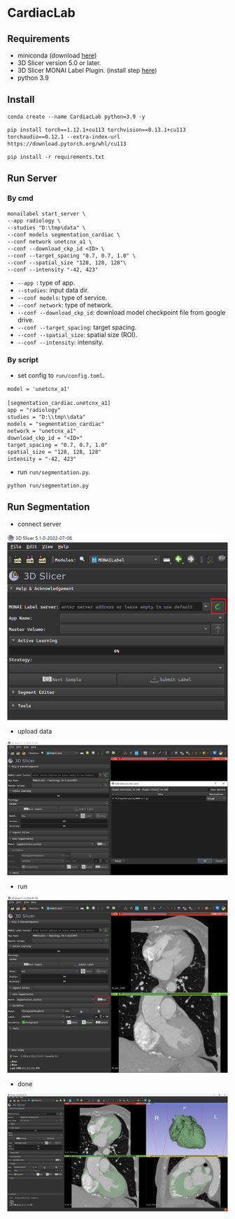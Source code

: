 # CardiacLab
## Requirements
* miniconda (download [here](https://docs.conda.io/en/latest/miniconda.html))
* 3D Slicer version 5.0 or later.
* 3D Slicer MONAI Label Plugin. (install step [here](https://docs.monai.io/projects/label/en/latest/quickstart.html#install-monai-label-plugin-in-3d-slicer))
* python 3.9
## Install
```shell
conda create --name CardiacLab python=3.9 -y
```
```shell
pip install torch==1.12.1+cu113 torchvision==0.13.1+cu113 torchaudio==0.12.1 --extra-index-url https://download.pytorch.org/whl/cu113
```
```shell
pip install -r requirements.txt
```
## Run Server
### By cmd
```shell
monailabel start_server \
--app radiology \
--studies "D:\tmp\data" \
--conf models segmentation_cardiac \
--conf network unetcnx_a1 \
--conf --download_ckp_id <ID> \
--conf --target_spacing "0.7, 0.7, 1.0" \
--conf --spatial_size "128, 128, 128"\
--conf --intensity "-42, 423"
```
* `--app `: type of app.
* `--studies`: input data dir.
* `--conf models`: type of service.
* `--conf network`: type of network.
* `--conf --download_ckp_id`: download model checkpoint file from google drive.
* `--conf --target_spacing`: target spacing.
* `--conf --spatial_size`: spatial size (ROI).
* `--conf --intensity`: intensity.
### By script
* set config to `run/config.toml`.
```shell
model = 'unetcnx_a1'

[segmentation_cardiac.unetcnx_a1]
app = "radiology"
studies = "D:\\tmp\\data"
models = "segmentation_cardiac"
network = "unetcnx_a1"
download_ckp_id = "<ID>"
target_spacing = "0.7, 0.7, 1.0"
spatial_size = "128, 128, 128"
intensity = "-42, 423"
```
* run `run/segmentation.py`.
```shell
python run/segmentation.py
```
## Run Segmentation
*  connect server

![connect.png](images/connect.png)

* upload data

![upload.png](images/upload.png)

* run

![run.png](images/run.png)

* done

![done.png](images/done.png)